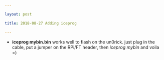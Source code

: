 ```yaml
---

layout: post

title: 2018-08-27 Adding iceprog

---
```



-   **iceprog mybin.bin** works well to flash on the un0rick. just plug
    in the cable, put a jumper on the RPi/FT header, then *iceprog
    mybin* and voila =)

